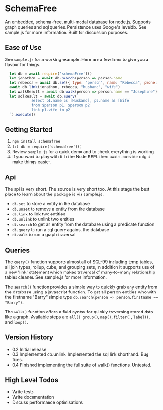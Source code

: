 # SchemaFree

An embedded, schema-free, multi-modal database for node.js. Supports graph queries and sql queries. Persistence uses Google's leveldb. See sample.js for more information. Built for discussion purposes.

## Ease of Use

See `sample.js` for a working example. Here are a few lines to give you a flavour for things.

``` javascript
  let db = await require('schemaFree')()
  let jonathon = await db.search(person => person.name
  let rebecca = await db.set({ type: "person", name: "Rebecca", phone: "1234 567 890" })
  await db.link(jonathon, rebecca, "husband", "wife")
  let walkResult = await db.walk(person => person.name == "Josephine").all("friends").all("husband").execute()
  let sqlResult = await db.query(`
            select p1.name as [Husband], p2.name as [Wife]
            from $person p1, $person p2
            link p1.wife to p2
  `).execute()
```

## Getting Started

1. `npm install schemafree`
2. `let db = require('schemafree')()`
3. Review `sample.js` for a quick demo and to check everything is working
4. If you want to play with it in the Node REPL then `await-outside` might make things easier.

## Api

The api is very short. The source is very short too. At this stage the best place to learn about the package is via sample.js.

- `db.set` to store a entity in the database
- `db.unset` to remove a entity from the database
- `db.link` to link two entities
- `db.unlink` to unlink two entities
- `db.search` to get an entity from the database using a predicate function
- `db.query` to run a sql query against the database
- `db.walk` to run a graph traversal

## Queries

The `query()` function supports almost all of SQL-99 including temp tables, all join types, rollup, cube, and grouping sets, In addition it supports use of a new 'link' statement which makes traversal of many-to-many relationship tables cleaner. See sample.js for more information.

The `search()` function provides a simple way to quickly grab any entity from the database using a javascript function. To get all person entities who with the firstname "Barry" simple type `db.search(person => person.firstname == "Barry")`.

The `walk()` function offers a fluid syntax for quickly traversing stored data like a graph. Available steps are `all()`, `group()`, `map()`, `filter()`, `label()`, and `loop()`.

## Version History

- 0.2 Initial release
- 0.3 Implemented db.unlink. Implemented the sql link shorthand. Bug fixes.
- 0.4 Finished implementing the full suite of walk() functions. Untested.

## High Level Todos
- Write tests
- Write documentation
- Discuss performance optimisations
